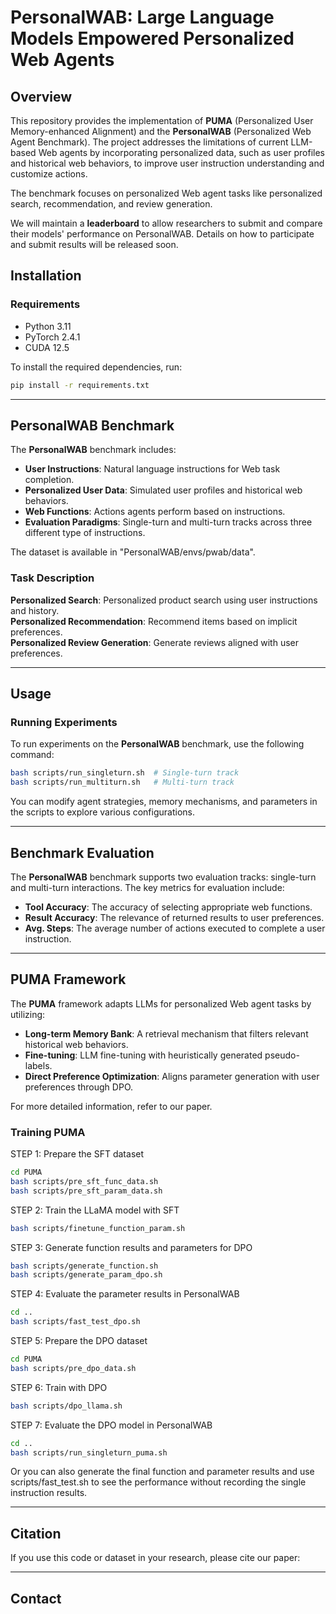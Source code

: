 # PersonalWAB: Large Language Models Empowered Personalized Web Agents

## Overview

This repository provides the implementation of **PUMA** (Personalized User Memory-enhanced Alignment) and the **PersonalWAB** (Personalized Web Agent Benchmark). The project addresses the limitations of current LLM-based Web agents by incorporating personalized data, such as user profiles and historical web behaviors, to improve user instruction understanding and customize actions.

The benchmark focuses on personalized Web agent tasks like personalized search, recommendation, and review generation.

We will maintain a **leaderboard** to allow researchers to submit and compare their models' performance on PersonalWAB. Details on how to participate and submit results will be released soon.

## Installation

### Requirements

- Python 3.11
- PyTorch 2.4.1
- CUDA 12.5

To install the required dependencies, run:
```bash
pip install -r requirements.txt
```

---

## PersonalWAB Benchmark

The **PersonalWAB** benchmark includes:

- **User Instructions**: Natural language instructions for Web task completion.
- **Personalized User Data**: Simulated user profiles and historical web behaviors.
- **Web Functions**: Actions agents perform based on instructions.
- **Evaluation Paradigms**: Single-turn and multi-turn tracks across three different type of instructions.

The dataset is available in "PersonalWAB/envs/pwab/data".

### Task Description

**Personalized Search**: Personalized product search using user instructions and history.  
**Personalized Recommendation**: Recommend items based on implicit preferences.  
**Personalized Review Generation**: Generate reviews aligned with user preferences.

---

## Usage

### Running Experiments 

To run experiments on the **PersonalWAB** benchmark, use the following command:

```bash
bash scripts/run_singleturn.sh  # Single-turn track
bash scripts/run_multiturn.sh   # Multi-turn track
```

You can modify agent strategies, memory mechanisms, and parameters in the scripts to explore various configurations.

---

## Benchmark Evaluation

The **PersonalWAB** benchmark supports two evaluation tracks: single-turn and multi-turn interactions. The key metrics for evaluation include:

- **Tool Accuracy**: The accuracy of selecting appropriate web functions.
- **Result Accuracy**: The relevance of returned results to user preferences.
- **Avg. Steps**: The average number of actions executed to complete a user instruction.

---

## PUMA Framework

The **PUMA** framework adapts LLMs for personalized Web agent tasks by utilizing:

- **Long-term Memory Bank**: A retrieval mechanism that filters relevant historical web behaviors.
- **Fine-tuning**: LLM fine-tuning with heuristically generated pseudo-labels.
- **Direct Preference Optimization**: Aligns parameter generation with user preferences through DPO.

For more detailed information, refer to our paper.

### Training PUMA

STEP 1: Prepare the SFT dataset  
```bash
cd PUMA
bash scripts/pre_sft_func_data.sh
bash scripts/pre_sft_param_data.sh
```
STEP 2: Train the LLaMA model with SFT  
```bash
bash scripts/finetune_function_param.sh
```
STEP 3: Generate function results and parameters for DPO  
```bash
bash scripts/generate_function.sh
bash scripts/generate_param_dpo.sh
```
STEP 4: Evaluate the parameter results in PersonalWAB  
```bash
cd ..
bash scripts/fast_test_dpo.sh
```
STEP 5: Prepare the DPO dataset  
```bash
cd PUMA
bash scripts/pre_dpo_data.sh
```
STEP 6: Train with DPO    
```bash
bash scripts/dpo_llama.sh
```
STEP 7: Evaluate the DPO model in PersonalWAB  
```bash
cd ..
bash scripts/run_singleturn_puma.sh
```
Or you can also generate the final function and parameter results and use scripts/fast_test.sh to see the performance without recording the single instruction results.

---

## Citation

If you use this code or dataset in your research, please cite our paper:


---

## Contact

